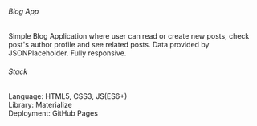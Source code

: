 ###### Blog App

Simple Blog Application where user can read or create new posts, check post's author profile and see related posts. Data provided by JSONPlaceholder. Fully responsive.

###### Stack

Language: HTML5, CSS3, JS(ES6+) <br/>
Library: Materialize <br/>
Deployment: GitHub Pages 
